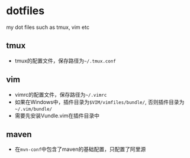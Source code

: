 # dotfiles
my dot files such as tmux, vim etc 

## tmux
- tmux的配置文件，保存路径为`~/.tmux.conf`

## vim
- vimrc的配置文件，保存路径为`~/.vimrc`
- 如果在Windows中，插件目录为`$VIM/vimfiles/bundle/`, 否则插件目录为`~/.vim/bundle/`
- 需要先安装Vundle.vim在插件目录中

## maven
- 在`mvn-conf`中包含了maven的基础配置，只配置了阿里源
